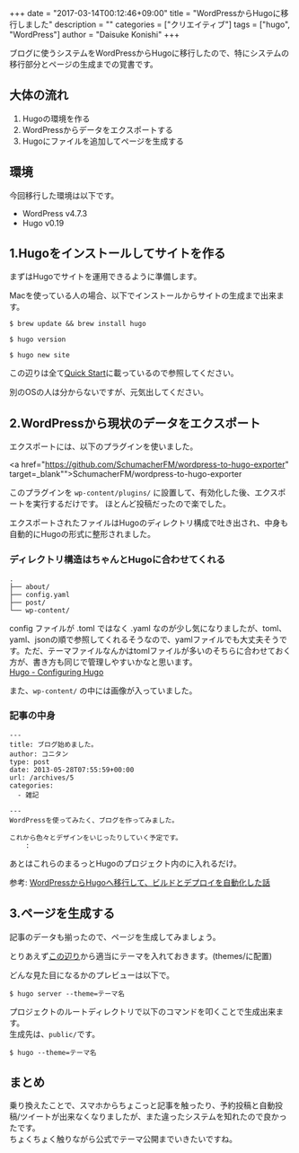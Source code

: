 +++
date = "2017-03-14T00:12:46+09:00"
title = "WordPressからHugoに移行しました"
description = ""
categories = ["クリエイティブ"]
tags = ["hugo", "WordPress"]
author = "Daisuke Konishi"
+++


ブログに使うシステムをWordPressからHugoに移行したので、特にシステムの移行部分とページの生成までの覚書です。

## 大体の流れ
1. Hugoの環境を作る
2. WordPressからデータをエクスポートする
3. Hugoにファイルを追加してページを生成する


## 環境
今回移行した環境は以下です。

* WordPress v4.7.3
* Hugo v0.19

## 1.Hugoをインストールしてサイトを作る
まずはHugoでサイトを運用できるように準備します。

Macを使っている人の場合、以下でインストールからサイトの生成まで出来ます。

```
$ brew update && brew install hugo

$ hugo version

$ hugo new site
```

この辺りは全て<a href="https://gohugo.io/overview/quickstart/" target="_blank">Quick Start</a>に載っているので参照してください。

別のOSの人は分からないですが、元気出してください。


## 2.WordPressから現状のデータをエクスポート

エクスポートには、以下のプラグインを使いました。

<a href="https://github.com/SchumacherFM/wordpress-to-hugo-exporter" target=_blank"">SchumacherFM/wordpress-to-hugo-exporter</a>

このプラグインを ``wp-content/plugins/`` に設置して、有効化した後、エクスポートを実行するだけです。
ほとんど投稿だったので楽でした。

エクスポートされたファイルはHugoのディレクトリ構成で吐き出され、中身も自動的にHugoの形式に整形されました。

### ディレクトリ構造はちゃんとHugoに合わせてくれる

```
.
├── about/
├── config.yaml
├── post/
└── wp-content/
```

config ファイルが .toml ではなく .yaml なのが少し気になりましたが、toml、yaml、jsonの順で参照してくれるそうなので、yamlファイルでも大丈夫そうです。ただ、テーマファイルなんかはtomlファイルが多いのそちらに合わせておく方が、書き方も同じで管理しやすいかなと思います。  
<a href="https://gohugo.io/overview/configuration/" target="_blank">Hugo - Configuring Hugo</a>

また、``wp-content/`` の中には画像が入っていました。

### 記事の中身


```
---
title: ブログ始めました。
author: コニタン
type: post
date: 2013-05-28T07:55:59+00:00
url: /archives/5
categories:
  - 雑記

---
WordPressを使ってみたく、ブログを作ってみました。

これから色々とデザインをいじったりしていく予定です。
    :
```

あとはこれらのまるっとHugoのプロジェクト内のに入れるだけ。

参考:
<a href="http://creative-tweet.net/blog/2015/10/good-bye-wordpress.html" target="_blank">WordPressからHugoへ移行して、ビルドとデプロイを自動化した話</a>


## 3.ページを生成する
記事のデータも揃ったので、ページを生成してみましょう。

とりあえず<a href="http://themes.gohugo.io/" target="_blank">この辺り</a>から適当にテーマを入れておきます。(themes/に配置)

どんな見た目になるかのプレビューは以下で。
```
$ hugo server --theme=テーマ名
```

プロジェクトのルートディレクトリで以下のコマンドを叩くことで生成出来ます。  
生成先は、``public/``です。

```
$ hugo --theme=テーマ名
```

## まとめ
乗り換えたことで、スマホからちょこっと記事を触ったり、予約投稿と自動投稿/ツイートが出来なくなりましたが、また違ったシステムを知れたので良かったです。  
ちょくちょく触りながら公式でテーマ公開までいきたいですね。
